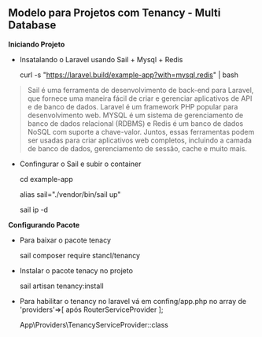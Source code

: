 ## Modelo para Projetos com Tenancy - Multi Database

__Iniciando Projeto__

* Insatalando o Laravel usando Sail + Mysql + Redis

    curl -s "https://laravel.build/example-app?with=mysql,redis" | bash

> Sail é uma ferramenta de desenvolvimento de back-end para Laravel, que fornece uma maneira fácil de criar e gerenciar aplicativos de API e de banco de dados. Laravel é um framework PHP popular para desenvolvimento web. MYSQL é um sistema de gerenciamento de banco de dados relacional (RDBMS) e Redis é um banco de dados NoSQL com suporte a chave-valor. Juntos, essas ferramentas podem ser usadas para criar aplicativos web completos, incluindo a camada de banco de dados, gerenciamento de sessão, cache e muito mais.

* Confingurar o Sail e subir o container

    cd example-app

    alias sail="./vendor/bin/sail up"

    sail ip -d

__Configurando Pacote__

* Para baixar o pacote tenacy

    sail composer require stancl/tenancy

* Instalar o pacote tenacy no projeto

    sail artisan tenancy:install

* Para habilitar o tenancy no laravel vá em confing/app.php no array de 'providers'=>[ após RouterServiceProvider ];

  App\Providers\TenancyServiceProvider::class
